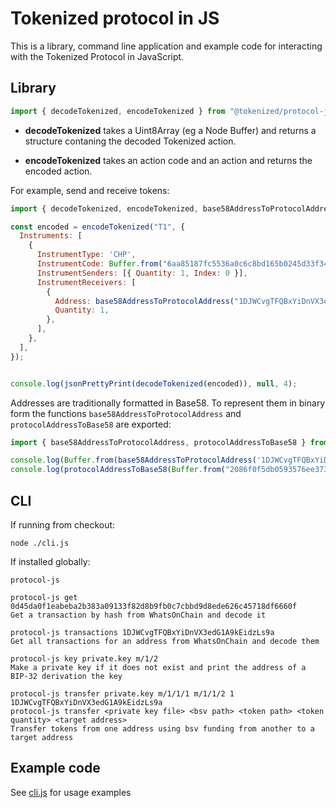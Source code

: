 # Tokenized protocol in JS

This is a library, command line application and example code for interacting with the Tokenized Protocol in JavaScript.

## Library

```js
import { decodeTokenized, encodeTokenized } from "@tokenized/protocol-js";
```

- **decodeTokenized** takes a Uint8Array (eg a Node Buffer) and returns
  a structure contaning the decoded Tokenized action.

- **encodeTokenized** takes an action code and an action and returns the encoded action.

For example, send and receive tokens:

```js
import { decodeTokenized, encodeTokenized, base58AddressToProtocolAddress, jsonPrettyPrint } from "@tokenized/protocol-js";

const encoded = encodeTokenized("T1", {
  Instruments: [
    {
      InstrumentType: 'CHP',
      InstrumentCode: Buffer.from("6aa85187fc5536a0c6c8bd165b0245d33f34573f", "hex"),
      InstrumentSenders: [{ Quantity: 1, Index: 0 }],
      InstrumentReceivers: [
        {
          Address: base58AddressToProtocolAddress("1DJWCvgTFQBxYiDnVX3edG1A9kEidzLs9a"),
          Quantity: 1,
        },
      ],
    },
  ],
});


console.log(jsonPrettyPrint(decodeTokenized(encoded)), null, 4);
```

Addresses are traditionally formatted in Base58.
To represent them in binary form the functions `base58AddressToProtocolAddress` and `protocolAddressToBase58`
are exported:

```js
import { base58AddressToProtocolAddress, protocolAddressToBase58 } from "@tokenized/protocol-js";

console.log(Buffer.from(base58AddressToProtocolAddress('1DJWCvgTFQBxYiDnVX3edG1A9kEidzLs9a')).toString("hex"));
console.log(protocolAddressToBase58(Buffer.from("2086f0f5db0593576ee3737f75eb7dcaf8d08a8c91", "hex")));
```

## CLI

If running from checkout:

```
node ./cli.js
```

If installed globally:

```
protocol-js
```

```
protocol-js get 0d45da0f1eabeba2b383a09133f82d8b9fb0c7cbbd9d8ede626c45718df6660f
Get a transaction by hash from WhatsOnChain and decode it

protocol-js transactions 1DJWCvgTFQBxYiDnVX3edG1A9kEidzLs9a
Get all transactions for an address from WhatsOnChain and decode them

protocol-js key private.key m/1/2
Make a private key if it does not exist and print the address of a BIP-32 derivation the key

protocol-js transfer private.key m/1/1/1 m/1/1/2 1 1DJWCvgTFQBxYiDnVX3edG1A9kEidzLs9a
protocol-js transfer <private key file> <bsv path> <token path> <token quantity> <target address>
Transfer tokens from one address using bsv funding from another to a target address
```

## Example code

See [cli.js](./cli.js) for usage examples
